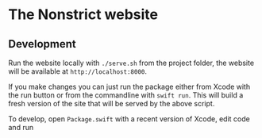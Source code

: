 # The Nonstrict website

## Development

Run the website locally with `./serve.sh` from the project folder, the website will be available at `http://localhost:8000`.

If you make changes you can just run the package either from Xcode with the run button or from the commandline with `swift run`. This will build a fresh version of the site that will be served by the above script.

To develop, open `Package.swift` with a recent version of Xcode, edit code and run
